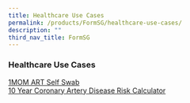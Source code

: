 ```yaml
---
title: Healthcare Use Cases
permalink: /products/FormSG/healthcare-use-cases/
description: ""
third_nav_title: FormSG
---
```

### **Healthcare Use Cases**

[1MOM ART Self Swab](https://cms.isomer.gov.sg/sites/ttsh-ogpshowcase/use-cases/formsg/mom-art-self-swab/)  
[10 Year Coronary Artery Disease Risk Calculator](https://staging.d2p0smzkoz0iqs.amplifyapp.com/use-cases/formsg/mom-art-self-swab/)